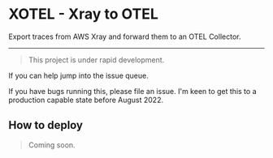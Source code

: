 # XOTEL - Xray to OTEL

Export traces from AWS Xray and forward them to an OTEL Collector.

---

> This project is under rapid development.

If you can help jump into the issue queue.

If you have bugs running this, please file an issue. I'm keen to get this to
a production capable state before August 2022.

## How to deploy

> Coming soon.
